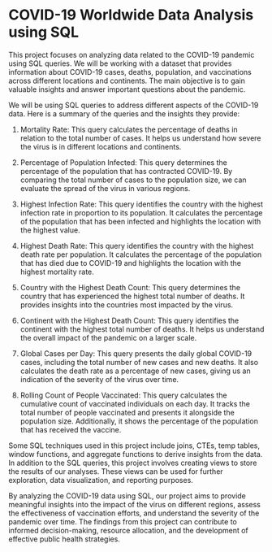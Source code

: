 # COVID-19 Worldwide Data Analysis using SQL

This project focuses on analyzing data related to the COVID-19 pandemic using SQL queries. We will be working with a dataset that provides information about COVID-19 cases, deaths, population, and vaccinations across different locations and continents. The main objective is to gain valuable insights and answer important questions about the pandemic.

We will be using SQL queries to address different aspects of the COVID-19 data. Here is a summary of the queries and the insights they provide:

1. Mortality Rate: This query calculates the percentage of deaths in relation to the total number of cases. It helps us understand how severe the virus is in different locations and continents.

2. Percentage of Population Infected: This query determines the percentage of the population that has contracted COVID-19. By comparing the total number of cases to the population size, we can evaluate the spread of the virus in various regions.

3. Highest Infection Rate: This query identifies the country with the highest infection rate in proportion to its population. It calculates the percentage of the population that has been infected and highlights the location with the highest value.

4. Highest Death Rate: This query identifies the country with the highest death rate per population. It calculates the percentage of the population that has died due to COVID-19 and highlights the location with the highest mortality rate.

5. Country with the Highest Death Count: This query determines the country that has experienced the highest total number of deaths. It provides insights into the countries most impacted by the virus.

6. Continent with the Highest Death Count: This query identifies the continent with the highest total number of deaths. It helps us understand the overall impact of the pandemic on a larger scale.

7. Global Cases per Day: This query presents the daily global COVID-19 cases, including the total number of new cases and new deaths. It also calculates the death rate as a percentage of new cases, giving us an indication of the severity of the virus over time.

8. Rolling Count of People Vaccinated: This query calculates the cumulative count of vaccinated individuals on each day. It tracks the total number of people vaccinated and presents it alongside the population size. Additionally, it shows the percentage of the population that has received the vaccine.

Some SQL techniques used in this project include joins, CTEs, temp tables, window functions, and aggregate functions to derive insights from the data. In addition to the SQL queries, this project involves creating views to store the results of our analyses. These views can be used for further exploration, data visualization, and reporting purposes.

By analyzing the COVID-19 data using SQL, our project aims to provide meaningful insights into the impact of the virus on different regions, assess the effectiveness of vaccination efforts, and understand the severity of the pandemic over time. The findings from this project can contribute to informed decision-making, resource allocation, and the development of effective public health strategies.

